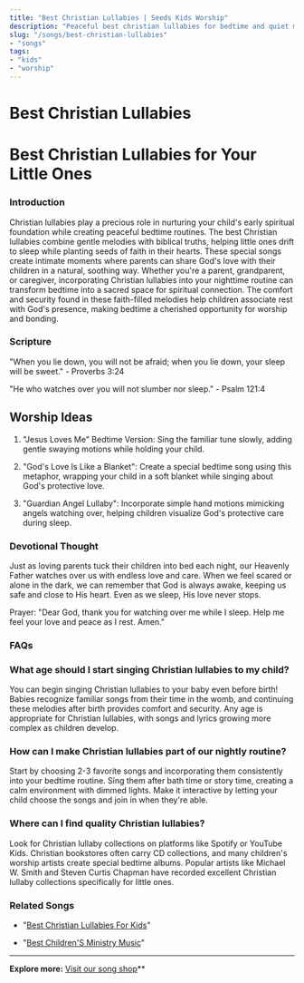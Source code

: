 ```yaml
---
title: "Best Christian Lullabies | Seeds Kids Worship"
description: "Peaceful best christian lullabies for bedtime and quiet moments. Christian music to comfort and nurture young children's faith."
slug: "/songs/best-christian-lullabies"
- "songs"
tags:
- "kids"
- "worship"
---
```


# Best Christian Lullabies

# Best Christian Lullabies for Your Little Ones

### Introduction
Christian lullabies play a precious role in nurturing your child's early spiritual foundation while creating peaceful bedtime routines. The best Christian lullabies combine gentle melodies with biblical truths, helping little ones drift to sleep while planting seeds of faith in their hearts. These special songs create intimate moments where parents can share God's love with their children in a natural, soothing way. Whether you're a parent, grandparent, or caregiver, incorporating Christian lullabies into your nighttime routine can transform bedtime into a sacred space for spiritual connection. The comfort and security found in these faith-filled melodies help children associate rest with God's presence, making bedtime a cherished opportunity for worship and bonding.

### Scripture
"When you lie down, you will not be afraid; when you lie down, your sleep will be sweet." - Proverbs 3:24

"He who watches over you will not slumber nor sleep." - Psalm 121:4

## Worship Ideas
1. "Jesus Loves Me" Bedtime Version: Sing the familiar tune slowly, adding gentle swaying motions while holding your child.

2. "God's Love Is Like a Blanket": Create a special bedtime song using this metaphor, wrapping your child in a soft blanket while singing about God's protective love.

3. "Guardian Angel Lullaby": Incorporate simple hand motions mimicking angels watching over, helping children visualize God's protective care during sleep.

### Devotional Thought
Just as loving parents tuck their children into bed each night, our Heavenly Father watches over us with endless love and care. When we feel scared or alone in the dark, we can remember that God is always awake, keeping us safe and close to His heart. Even as we sleep, His love never stops.

Prayer: "Dear God, thank you for watching over me while I sleep. Help me feel your love and peace as I rest. Amen."

### FAQs

### What age should I start singing Christian lullabies to my child?
You can begin singing Christian lullabies to your baby even before birth! Babies recognize familiar songs from their time in the womb, and continuing these melodies after birth provides comfort and security. Any age is appropriate for Christian lullabies, with songs and lyrics growing more complex as children develop.

### How can I make Christian lullabies part of our nightly routine?
Start by choosing 2-3 favorite songs and incorporating them consistently into your bedtime routine. Sing them after bath time or story time, creating a calm environment with dimmed lights. Make it interactive by letting your child choose the songs and join in when they're able.

### Where can I find quality Christian lullabies?
Look for Christian lullaby collections on platforms like Spotify or YouTube Kids. Christian bookstores often carry CD collections, and many children's worship artists create special bedtime albums. Popular artists like Michael W. Smith and Steven Curtis Chapman have recorded excellent Christian lullaby collections specifically for little ones.

### Related Songs

- "[Best Christian Lullabies For Kids](/songs/best-christian-lullabies-for-kids/)"

- "[Best Children'S Ministry Music](/songs/best-children-s-ministry-music/)"

---

**Explore more:** [Visit our song shop](https://seedskidsworship.com/shop)**

<!-- Schema Markup -->
<script type="application/ld+json">
{
  "@context": "https://schema.org",
  "@type": "MusicRecording",
  "name": "Best Christian Lullabies",
  "byArtist": {
    "@type": "MusicGroup",
    "name": "Seeds Kids Worship"
  },
  "isFamilyFriendly": true,
  "url": "https://seedskidsworship.com/songs/best-christian-lullabies/"
}
</script>